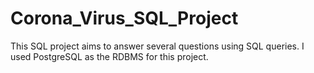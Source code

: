 # Corona_Virus_SQL_Project
This SQL project aims to answer several questions using SQL queries. I used PostgreSQL as the RDBMS for this project.
